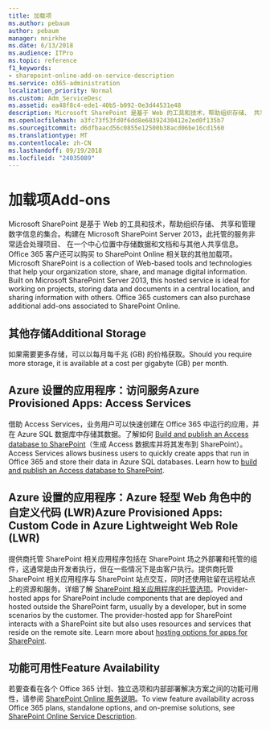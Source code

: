 ```yaml
---
title: 加载项
ms.author: pebaum
author: pebaum
manager: mnirkhe
ms.date: 6/13/2018
ms.audience: ITPro
ms.topic: reference
f1_keywords:
- sharepoint-online-add-on-service-description
ms.service: o365-administration
localization_priority: Normal
ms.custom: Adm_ServiceDesc
ms.assetid: ea48f8c4-ede1-40b5-b092-0e3d44531e48
description: Microsoft SharePoint 是基于 Web 的工具和技术，帮助组织存储、 共享和管理数字信息的集合。构建在 Microsoft SharePoint Server 2013，此托管的服务非常适合处理项目、 在一个中心位置中存储数据和文档和与其他人共享信息。Office 365 客户还可以购买 to SharePoint Online 相关联的其他加载项。
ms.openlocfilehash: a3fc73f53fd0f6dd8e68392430412e2ed0f135b7
ms.sourcegitcommit: d6dfbaacd56c0855e12500b38acd06be16cd1560
ms.translationtype: MT
ms.contentlocale: zh-CN
ms.lasthandoff: 09/19/2018
ms.locfileid: "24035089"
---
```

# <a name="add-ons"></a><span data-ttu-id="3f69f-105">加载项</span><span class="sxs-lookup"><span data-stu-id="3f69f-105">Add-ons</span></span>

<span data-ttu-id="3f69f-p102">Microsoft SharePoint 是基于 Web 的工具和技术，帮助组织存储、 共享和管理数字信息的集合。构建在 Microsoft SharePoint Server 2013，此托管的服务非常适合处理项目、 在一个中心位置中存储数据和文档和与其他人共享信息。Office 365 客户还可以购买 to SharePoint Online 相关联的其他加载项。</span><span class="sxs-lookup"><span data-stu-id="3f69f-p102">Microsoft SharePoint is a collection of Web-based tools and technologies that help your organization store, share, and manage digital information. Built on Microsoft SharePoint Server 2013, this hosted service is ideal for working on projects, storing data and documents in a central location, and sharing information with others. Office 365 customers can also purchase additional add-ons associated to SharePoint Online.</span></span>
  
## <a name="additional-storage"></a><span data-ttu-id="3f69f-109">其他存储</span><span class="sxs-lookup"><span data-stu-id="3f69f-109">Additional Storage</span></span>
<span data-ttu-id="3f69f-110"><a name="bkmk_AdditionalStorage"> </a></span><span class="sxs-lookup"><span data-stu-id="3f69f-110"></span></span>

<span data-ttu-id="3f69f-111">如果需要更多存储，可以以每月每千兆 (GB) 的价格获取。</span><span class="sxs-lookup"><span data-stu-id="3f69f-111">Should you require more storage, it is available at a cost per gigabyte (GB) per month.</span></span>
  
## <a name="azure-provisioned-apps-access-services"></a><span data-ttu-id="3f69f-112">Azure 设置的应用程序：访问服务</span><span class="sxs-lookup"><span data-stu-id="3f69f-112">Azure Provisioned Apps: Access Services</span></span>
<span data-ttu-id="3f69f-113"><a name="bkmk_AzureProvisionedAppsAccessServices"> </a></span><span class="sxs-lookup"><span data-stu-id="3f69f-113"></span></span>

<span data-ttu-id="3f69f-p103">借助 Access Services，业务用户可以快速创建在 Office 365 中运行的应用，并在 Azure SQL 数据库中存储其数据。了解如何 [Build and publish an Access database to SharePoint](https://go.microsoft.com/fwlink/p/?LinkID=393754)（生成 Access 数据库并将其发布到 SharePoint）。</span><span class="sxs-lookup"><span data-stu-id="3f69f-p103">Access Services allows business users to quickly create apps that run in Office 365 and store their data in Azure SQL databases. Learn how to [build and publish an Access database to SharePoint](https://go.microsoft.com/fwlink/p/?LinkID=393754).</span></span>
  
## <a name="azure-provisioned-apps-custom-code-in-azure-lightweight-web-role-lwr"></a><span data-ttu-id="3f69f-116">Azure 设置的应用程序：Azure 轻型 Web 角色中的自定义代码 (LWR)</span><span class="sxs-lookup"><span data-stu-id="3f69f-116">Azure Provisioned Apps: Custom Code in Azure Lightweight Web Role (LWR)</span></span>
<span data-ttu-id="3f69f-117"><a name="bkmk_AzureProvisionedAppsCustomCodeinAzureLWR"> </a></span><span class="sxs-lookup"><span data-stu-id="3f69f-117"></span></span>

<span data-ttu-id="3f69f-p104">提供商托管 SharePoint 相关应用程序包括在 SharePoint 场之外部署和托管的组件，这通常是由开发者执行，但在一些情况下是由客户执行。提供商托管 SharePoint 相关应用程序与 SharePoint 站点交互，同时还使用驻留在远程站点上的资源和服务。详细了解 [SharePoint 相关应用程序的托管选项](https://go.microsoft.com/fwlink/?LinkId=271314)。</span><span class="sxs-lookup"><span data-stu-id="3f69f-p104">Provider-hosted apps for SharePoint include components that are deployed and hosted outside the SharePoint farm, usually by a developer, but in some scenarios by the customer. The provider-hosted app for SharePoint interacts with a SharePoint site but also uses resources and services that reside on the remote site. Learn more about [hosting options for apps for SharePoint](https://go.microsoft.com/fwlink/?LinkId=271314).</span></span>
  
## <a name="feature-availability"></a><span data-ttu-id="3f69f-121">功能可用性</span><span class="sxs-lookup"><span data-stu-id="3f69f-121">Feature Availability</span></span>
<span data-ttu-id="3f69f-122"><a name="bkmk_AzureProvisionedAppsCustomCodeinAzureLWR"> </a></span><span class="sxs-lookup"><span data-stu-id="3f69f-122"></span></span>

<span data-ttu-id="3f69f-123">若要查看在各个 Office 365 计划、独立选项和内部部署解决方案之间的功能可用性，请参阅 [SharePoint Online 服务说明](sharepoint-online-service-description.md)。</span><span class="sxs-lookup"><span data-stu-id="3f69f-123">To view feature availability across Office 365 plans, standalone options, and on-premise solutions, see [SharePoint Online Service Description](sharepoint-online-service-description.md).</span></span>
  

